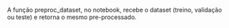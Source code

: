 A função preproc_dataset, no notebook, recebe o dataset (treino, validação ou teste) e retorna o mesmo pre-processado.